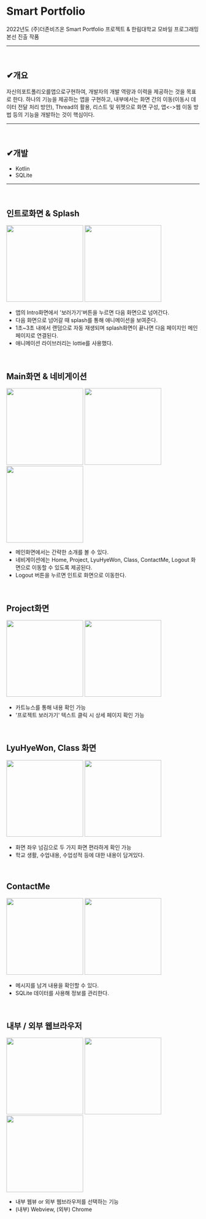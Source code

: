 # Smart Portfolio
2022년도 (주)더존비즈온 Smart Portfolio 프로젝트 & 한림대학교 모바일 프로그래밍  
본선 진출 작품  
***  
<br/>

## ✔개요
자신의포트폴리오를앱으로구현하여, 개발자의 개발 역량과 이력을 제공하는 것을 목표로 한다. 하나의 기능을 제공하는 앱을 구현하고, 내부에서는 화면 간의 이동(이동시 데이터 전달 처리 방안), Thread의 활용, 리스트 및 위젯으로 화면 구성, 앱<->웹 이동 방법 등의 기능을 개발하는 것이 핵심이다.
***  
<br/> 

## ✔개발
- Kotlin
- SQLite
*** 
<br/> 

## 인트로화면 & Splash
<div>
<img src="https://user-images.githubusercontent.com/52669844/207788726-0f155025-5867-486c-96f0-716fc44e8b35.jpg" width="200px"/>
<img src="https://user-images.githubusercontent.com/52669844/207788612-b55faa42-56b7-4983-9e90-36725d29b67d.gif" width="200px"/>
</div>  

- 앱의 Intro화면에서 '보러가기'버튼을 누르면 다음 화면으로 넘어간다.  
- 다음 화면으로 넘어갈 때 splash를 통해 애니메이션을 보여준다.  
- 1초~3초 내에서 랜덤으로 자동 재생되며 splash화면이 끝나면 다음 페이지인 메인페이지로 연결된다.  
- 애니메이션 라이브러리는 lottie를 사용했다.  
<br/>

## Main화면 & 네비게이션
<div>
<img src="https://user-images.githubusercontent.com/52669844/207295389-b06c8a12-cea3-4197-915e-3349b1d9e4b8.jpg" width="200px"/>
<img src="https://user-images.githubusercontent.com/52669844/207295458-bd01c76a-6bb5-4e4f-a6ba-e087d62ef9d4.jpg" width="200px"/>
<img src="https://user-images.githubusercontent.com/52669844/207789015-5e91100d-0fd7-44e0-bfe4-f267e6dd0f35.gif" width="200px"/>
</div>

- 메인화면에서는 간략한 소개를 볼 수 있다.  
- 네비게이션에는 Home, Project, LyuHyeWon, Class, ContactMe, Logout 화면으로 이동할 수 있도록 제공된다.  
- Logout 버튼을 누르면 인트로 화면으로 이동한다.  
<br/>

## Project화면  
<div>
<img src="https://user-images.githubusercontent.com/52669844/207296200-0d32545b-14bc-41cf-ba1f-4f1229ff153d.jpg" width="200px"/>
<img src="https://user-images.githubusercontent.com/52669844/207296274-2ea18a7c-2a96-43fe-bdae-30104b96c8a1.jpg" width="200px"/>
</div>

 - 카트뉴스를 통해 내용 확인 가능
 - '프로젝트 보러가기' 텍스트 클릭 시 상세 페이지 확인 가능
 <br/>

## LyuHyeWon, Class 화면   
<div>
<img src="https://user-images.githubusercontent.com/52669844/207789905-88b16b40-0af1-4f7f-9457-97fd4b07f06f.jpg" width="200px"/>
<img src="https://user-images.githubusercontent.com/52669844/207789969-3d7f6976-5761-43cc-8db3-cb5aa8a72d72.jpg" width="200px"/>
</div>

- 화면 좌우 넘김으로 두 가지 화면 편라하게 확인 가능
- 학교 생활, 수업내용, 수업성적 등에 대한 내용이 담겨있다.
<br/>

## ContactMe  
<div>
<img src="https://user-images.githubusercontent.com/52669844/207790401-84c2a528-df31-4f08-8f57-64d561aa64fc.jpg" width="200px"/>
<img src="https://user-images.githubusercontent.com/52669844/207790467-bf436da5-a3d6-48c0-aa12-1c00d5f8bc28.jpg" width="200px"/>
</div>

- 메시지를 남겨 내용을 확인할 수 있다.
- SQLite 데이터를 사용해 정보를 관리한다.
<br/>

## 내부 / 외부 웹브라우저  
<div>
<img src="https://user-images.githubusercontent.com/52669844/207794986-5fa6d0ea-bfa5-451c-a74f-1cd175dc6014.jpg" width="200px"/>
<img src="https://user-images.githubusercontent.com/52669844/207793544-4b43b3f4-70e0-448d-880b-fba71f2d1656.jpg" width="200px"/>
<img src="https://user-images.githubusercontent.com/52669844/207793602-51a6c823-236f-4c55-a57b-9b45f1b53bda.jpg" width="200px"/>
</div>

- 내부 웹뷰 or 외부 웹브라우저를 선택하는 기능
- (내부) Webview, (외부) Chrome
